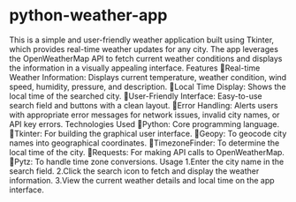 # python-weather-app
This is a simple and user-friendly weather application built using Tkinter, which provides real-time weather updates for any city. The app leverages the OpenWeatherMap API to fetch current weather conditions and displays the information in a visually appealing interface.
Features
Real-time Weather Information: Displays current temperature, weather condition, wind speed, humidity, pressure, and description.
Local Time Display: Shows the local time of the searched city.
User-Friendly Interface: Easy-to-use search field and buttons with a clean layout.
Error Handling: Alerts users with appropriate error messages for network issues, invalid city names, or API key errors.
Technologies Used
Python: Core programming language.
Tkinter: For building the graphical user interface.
Geopy: To geocode city names into geographical coordinates.
TimezoneFinder: To determine the local time of the city.
Requests: For making API calls to OpenWeatherMap.
Pytz: To handle time zone conversions.
Usage
1.Enter the city name in the search field.
2.Click the search icon to fetch and display the weather information.
3.View the current weather details and local time on the app interface.
